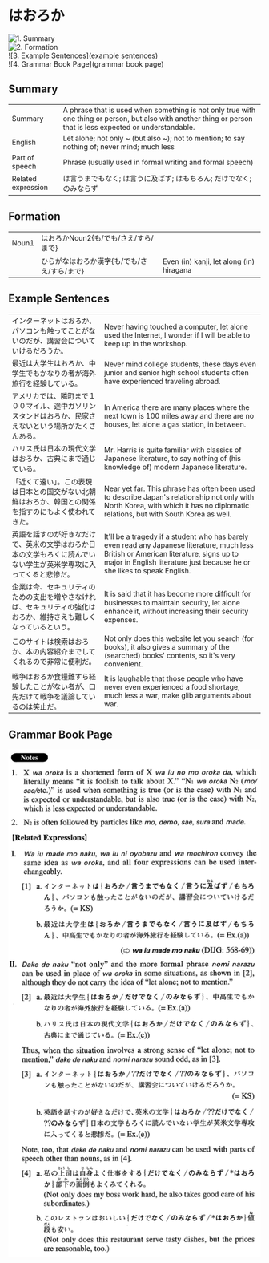 # はおろか

![1. Summary](summary)<br>
![2. Formation](formation)<br>
![3. Example Sentences](example sentences)<br>
![4. Grammar Book Page](grammar book page)<br>


## Summary

<table><tr>   <td>Summary</td>   <td>A phrase that is used when something is not only true with one thing or person, but also with another thing or person that is less expected or understandable.</td></tr><tr>   <td>English</td>   <td>Let alone; not only ~ (but also ~); not to mention; to say nothing of; never mind; much less</td></tr><tr>   <td>Part of speech</td>   <td>Phrase (usually used in formal writing and formal speech)</td></tr><tr>   <td>Related expression</td>   <td>は言うまでもなく; は言うに及ばず; はもちろん; だけでなく; のみならず</td></tr></table>

## Formation

<table class="table"><tbody><tr class="tr head"><td class="td"><span class="bold">Noun<span class="subscript">1</span></span></td><td class="td"><span class="concept">はおろか</span><span>Noun<span class="subscript">2</span>{も/でも/さえ/すら/まで}</span></td><td class="td"></td></tr><tr class="tr"><td class="td"></td><td class="td"><span>ひらがな</span><span class="concept">はおろか</span><span>漢字{も/でも/さえ/すら/まで}</span></td><td class="td"><span>Even (in) kanji, let along (in) hiragana</span></td></tr></tbody></table>

## Example Sentences

<table><tr>   <td>インターネットはおろか、パソコンも触ってことがないのだが、講習会についていけるだろうか。</td>   <td>Never having touched a computer, let alone used the Internet, I wonder if I will be able to keep up in the workshop.</td></tr><tr>   <td>最近は大学生はおろか、中学生でもかなりの者が海外旅行を経験している。</td>   <td>Never mind college students, these days even junior and senior high school students often have experienced traveling abroad.</td></tr><tr>   <td>アメリカでは、隣町まで１００マイル、途中ガソリンスタンドはおろか、民家さえないという場所がたくさんある。</td>   <td>In America there are many places where the next town is 100 miles away and there are no houses, let alone a gas station, in between.</td></tr><tr>   <td>ハリス氏は日本の現代文学はおろか、古典にまで通じている。</td>   <td>Mr. Harris is quite familiar with classics of Japanese literature, to say nothing of (his knowledge of) modern Japanese literature.</td></tr><tr>   <td>「近くて遠い」。この表現は日本との国交がない北朝鮮はおろか、韓国との関係を指すのにもよく使われてきた。</td>   <td>Near yet far. This phrase has often been used to describe Japan's relationship not only with North Korea, with which it has no diplomatic relations, but with South Korea as well.</td></tr><tr>   <td>英語を話すのが好きなだけで、英米の文学はおろか日本の文学もろくに読んでいない学生が英米学専攻に入ってくると悲惨だ。</td>   <td>It'll be a tragedy if a student who has barely even read any Japanese literature, much less British or American literature, signs up to major in English literature just because he or she likes to speak English.</td></tr><tr>   <td>企業は今、セキュリティのための支出を増やさなければ、セキュリティの強化はおろか、維持さえも難しくなっているという。</td>   <td>It is said that it has become more difﬁcult for businesses to maintain security, let alone enhance it, without increasing their security expenses.</td></tr><tr>   <td>このサイトは検索はおろか、本の内容紹介までしてくれるので非常に便利だ。</td>   <td>Not only does this website let you search (for books), it also gives a summary of the (searched) books' contents, so it's very convenient.</td></tr><tr>   <td>戦争はおろか食糧難すら経験したことがない者が、口先だけて戦争を議論しているのは笑止だ。</td>   <td>It is laughable that those people who have never even experienced a food shortage, much less a war, make glib arguments about war.</td></tr></table>

## Grammar Book Page

![](../img/Advancedはおろか.png)

